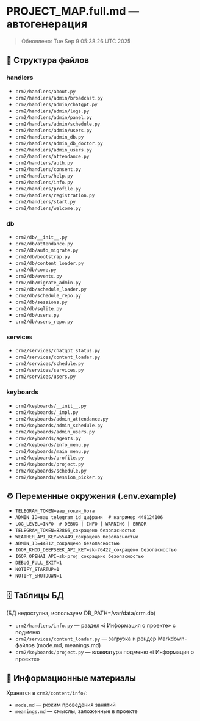 # PROJECT_MAP.full.md — автогенерация
> Обновлено: Tue Sep  9 05:38:26 UTC 2025

## 📂 Структура файлов
### handlers
- `crm2/handlers/about.py`
- `crm2/handlers/admin/broadcast.py`
- `crm2/handlers/admin/chatgpt.py`
- `crm2/handlers/admin/logs.py`
- `crm2/handlers/admin/panel.py`
- `crm2/handlers/admin/schedule.py`
- `crm2/handlers/admin/users.py`
- `crm2/handlers/admin_db.py`
- `crm2/handlers/admin_db_doctor.py`
- `crm2/handlers/admin_users.py`
- `crm2/handlers/attendance.py`
- `crm2/handlers/auth.py`
- `crm2/handlers/consent.py`
- `crm2/handlers/help.py`
- `crm2/handlers/info.py`
- `crm2/handlers/profile.py`
- `crm2/handlers/registration.py`
- `crm2/handlers/start.py`
- `crm2/handlers/welcome.py`
### db
- `crm2/db/__init__.py`
- `crm2/db/attendance.py`
- `crm2/db/auto_migrate.py`
- `crm2/db/bootstrap.py`
- `crm2/db/content_loader.py`
- `crm2/db/core.py`
- `crm2/db/events.py`
- `crm2/db/migrate_admin.py`
- `crm2/db/schedule_loader.py`
- `crm2/db/schedule_repo.py`
- `crm2/db/sessions.py`
- `crm2/db/sqlite.py`
- `crm2/db/users.py`
- `crm2/db/users_repo.py`
### services
- `crm2/services/chatgpt_status.py`
- `crm2/services/content_loader.py`
- `crm2/services/schedule.py`
- `crm2/services/services.py`
- `crm2/services/users.py`
### keyboards
- `crm2/keyboards/__init__.py`
- `crm2/keyboards/_impl.py`
- `crm2/keyboards/admin_attendance.py`
- `crm2/keyboards/admin_schedule.py`
- `crm2/keyboards/admin_users.py`
- `crm2/keyboards/agents.py`
- `crm2/keyboards/info_menu.py`
- `crm2/keyboards/main_menu.py`
- `crm2/keyboards/profile.py`
- `crm2/keyboards/project.py`
- `crm2/keyboards/schedule.py`
- `crm2/keyboards/session_picker.py`

## ⚙️ Переменные окружения (.env.example)
- `TELEGRAM_TOKEN=ваш_токен_бота`
- `ADMIN_ID=ваш_telegram_id_цифрами  # например 448124106`
- `LOG_LEVEL=INFO  # DEBUG | INFO | WARNING | ERROR`
- `TELEGRAM_TOKEN=82866_сокращено безопасностью`
- `WEATHER_API_KEY=55449_сокращено безопасностью`
- `ADMIN_ID=44812_сокращено безопасностью`
- `IGOR_KHOD_DEEPSEEK_API_KEY=sk-76422_сокращено безопасностью`
- `IGOR_OPENAI_API=sk-proj_сокращено безопасностью`
- `DEBUG_FULL_EXIT=1`
- `NOTIFY_STARTUP=1`
- `NOTIFY_SHUTDOWN=1`

## 🗄 Таблицы БД
(БД недоступна, используем DB_PATH=/var/data/crm.db)
- `crm2/handlers/info.py` — раздел «ℹ️ Информация о проекте» с подменю
- `crm2/services/content_loader.py` — загрузка и рендер Markdown-файлов (mode.md, meanings.md)
- `crm2/keyboards/project.py` — клавиатура подменю «ℹ️ Информация о проекте»
## 📖 Информационные материалы
Хранятся в `crm2/content/info/`:
- `mode.md` — режим проведения занятий
- `meanings.md` — смыслы, заложенные в проекте
